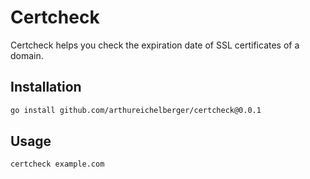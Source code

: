 # Certcheck

Certcheck helps you check the expiration date of SSL certificates of a domain.

## Installation

```bash
go install github.com/arthureichelberger/certcheck@0.0.1
```

## Usage

```bash
certcheck example.com
```

